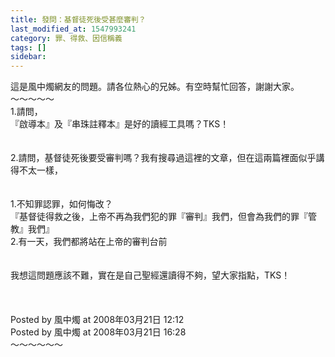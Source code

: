 ```yaml
---
title: 發問：基督徒死後受甚麼審判？
last_modified_at: 1547993241
category: 罪、得救、因信稱義
tags: []
sidebar: 
---
```


<p>這是風中燭網友的問題。請各位熱心的兄姊。有空時幫忙回答，謝謝大家。<br/><!--more-->～～～～～<br/>1.請問，<br/>『啟導本』及『串珠註釋本』是好的讀經工具嗎？TKS！<br/><br/><br/>2.請問，基督徒死後要受審判嗎？我有搜尋過這裡的文章，但在這兩篇裡面似乎講得不太一樣，<br/><br/><br/>1.不知罪認罪，如何悔改？<br/>『基督徒得救之後，上帝不再為我們犯的罪『審判』我們，但會為我們的罪『管教』我們』<br/>2.有一天，我們都將站在上帝的審判台前<br/><br/><br/>我想這問題應該不難，實在是自己聖經還讀得不夠，望大家指點，TKS！<br/><br/><br/><br/>Posted by 風中燭 at 2008年03月21日 12:12 <br/>Posted by 風中燭 at 2008年03月21日 16:28 <br/>～～～～～～<br/>
</p>